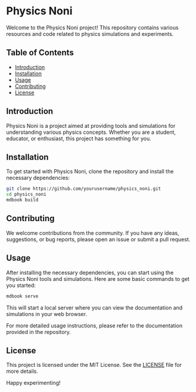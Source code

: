 # Physics Noni

Welcome to the Physics Noni project! This repository contains various resources and code related to physics simulations and experiments.

## Table of Contents
- [Introduction](#introduction)
- [Installation](#installation)
- [Usage](#usage)
- [Contributing](#contributing)
- [License](#license)

## Introduction
Physics Noni is a project aimed at providing tools and simulations for understanding various physics concepts. Whether you are a student, educator, or enthusiast, this project has something for you.

## Installation
To get started with Physics Noni, clone the repository and install the necessary dependencies:

```bash
git clone https://github.com/yourusername/physics_noni.git
cd physics_noni
mdbook build
```


## Contributing
We welcome contributions from the community. If you have any ideas, suggestions, or bug reports, please open an issue or submit a pull request.
## Usage
After installing the necessary dependencies, you can start using the Physics Noni tools and simulations. Here are some basic commands to get you started:

```bash
mdbook serve
```

This will start a local server where you can view the documentation and simulations in your web browser.

For more detailed usage instructions, please refer to the documentation provided in the repository.
## License
This project is licensed under the MIT License. See the [LICENSE](MIT) file for more details.

Happy experimenting!